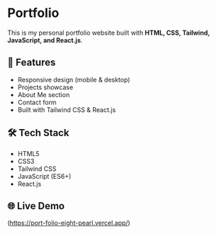 # Portfolio

This is my personal portfolio website built with **HTML, CSS, Tailwind, JavaScript, and React.js**.  

## 🚀 Features
- Responsive design (mobile & desktop)
- Projects showcase
- About Me section
- Contact form
- Built with Tailwind CSS & React.js

## 🛠️ Tech Stack
- HTML5
- CSS3
- Tailwind CSS
- JavaScript (ES6+)
- React.js

## 🌐 Live Demo
(https://port-folio-eight-pearl.vercel.app/)

